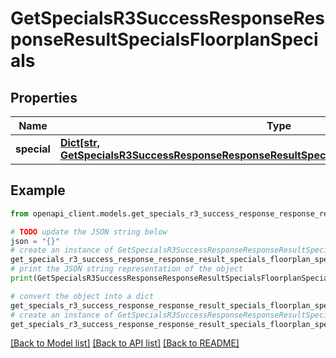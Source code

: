 # GetSpecialsR3SuccessResponseResponseResultSpecialsFloorplanSpecials


## Properties

Name | Type | Description | Notes
------------ | ------------- | ------------- | -------------
**special** | [**Dict[str, GetSpecialsR3SuccessResponseResponseResultSpecialsFloorplanSpecialsSpecialValue]**](GetSpecialsR3SuccessResponseResponseResultSpecialsFloorplanSpecialsSpecialValue.md) |  | 

## Example

```python
from openapi_client.models.get_specials_r3_success_response_response_result_specials_floorplan_specials import GetSpecialsR3SuccessResponseResponseResultSpecialsFloorplanSpecials

# TODO update the JSON string below
json = "{}"
# create an instance of GetSpecialsR3SuccessResponseResponseResultSpecialsFloorplanSpecials from a JSON string
get_specials_r3_success_response_response_result_specials_floorplan_specials_instance = GetSpecialsR3SuccessResponseResponseResultSpecialsFloorplanSpecials.from_json(json)
# print the JSON string representation of the object
print(GetSpecialsR3SuccessResponseResponseResultSpecialsFloorplanSpecials.to_json())

# convert the object into a dict
get_specials_r3_success_response_response_result_specials_floorplan_specials_dict = get_specials_r3_success_response_response_result_specials_floorplan_specials_instance.to_dict()
# create an instance of GetSpecialsR3SuccessResponseResponseResultSpecialsFloorplanSpecials from a dict
get_specials_r3_success_response_response_result_specials_floorplan_specials_from_dict = GetSpecialsR3SuccessResponseResponseResultSpecialsFloorplanSpecials.from_dict(get_specials_r3_success_response_response_result_specials_floorplan_specials_dict)
```
[[Back to Model list]](../README.md#documentation-for-models) [[Back to API list]](../README.md#documentation-for-api-endpoints) [[Back to README]](../README.md)



